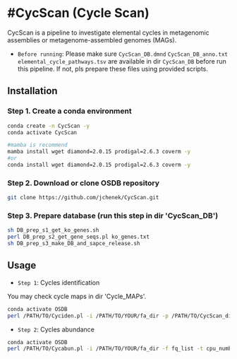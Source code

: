 #CycScan (Cycle Scan)
=======

CycScan is a pipeline to investigate elemental cycles in metagenomic assemblies or metagenome-assembled genomes (MAGs).

- `Before running`: Please make sure `CycScan_DB.dmnd` `CycScan_DB_anno.txt` `elemental_cycle_pathways.tsv` are available in dir `CycScan_DB` before run this pipeline. If not, pls prepare these files using provided scripts.

Installation
---------------

### Step 1. Create a conda environment
```sh
conda create -n CycScan -y
conda activate CycScan

#mamba is recommend
mamba install wget diamond=2.0.15 prodigal=2.6.3 coverm -y 
#or
conda install wget diamond=2.0.15 prodigal=2.6.3 coverm -y
```

### Step 2. Download or clone OSDB repository
```sh
git clone https://github.com/jchenek/CycScan.git
```

### Step 3. Prepare database (run this step in dir 'CycScan_DB')
```sh
sh DB_prep_s1_get_ko_genes.sh
perl DB_prep_s2_get_gene_seqs.pl ko_genes.txt
sh DB_prep_s3_make_DB_and_sapce_release.sh
```

Usage
-----

- `Step 1`: Cycles identification

You may check cycle maps in dir 'Cycle_MAPs'.

```sh
conda activate OSDB
perl /PATH/TO/Cyciden.pl -i /PATH/TO/YOUR/fa_dir -p /PATH/TO/CycScan_dir
```

- `Step 2`: Cycles abundance

```sh
conda activate OSDB
perl /PATH/TO/Cycabun.pl -i /PATH/TO/YOUR/fa_dir -f fq_list -t cpu_number -p /PATH/TO/CycScan_dir
```

